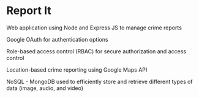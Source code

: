 # Report It

Web application using Node and Express JS to manage crime reports

Google OAuth for authentication options

Role-based access control (RBAC) for secure authorization and access control

Location-based crime reporting using Google Maps API

NoSQL - MongoDB used to efficiently store and retrieve different types of data (image, audio, and video)
